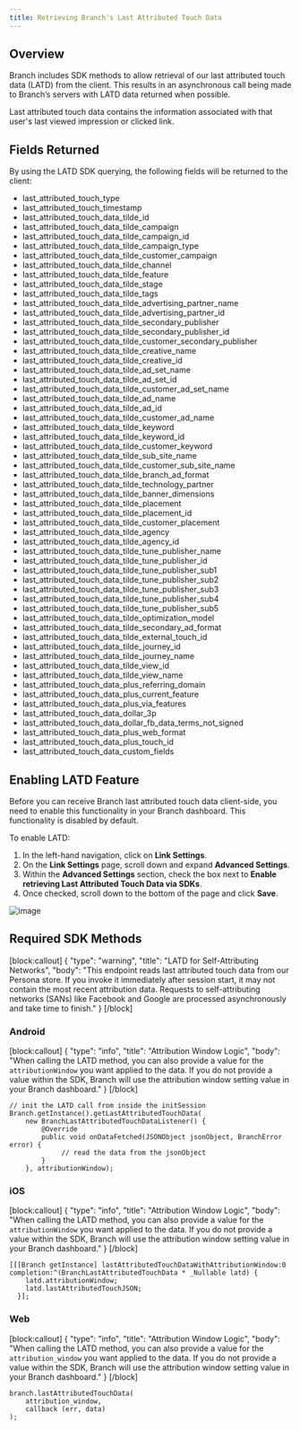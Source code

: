 ```yaml
---
title: Retrieving Branch's Last Attributed Touch Data
---
```

## Overview

Branch includes SDK methods to allow retrieval of our last attributed touch data (LATD) from the client. This results in an asynchronous call being made to Branch’s servers with LATD data returned when possible.

Last attributed touch data contains the information associated with that user's last viewed impression or clicked link.

## Fields Returned

By using the LATD SDK querying, the following fields will be returned to the client:

- last_attributed_touch_type
- last_attributed_touch_timestamp
- last_attributed_touch_data_tilde_id
- last_attributed_touch_data_tilde_campaign
- last_attributed_touch_data_tilde_campaign_id
- last_attributed_touch_data_tilde_campaign_type
- last_attributed_touch_data_tilde_customer_campaign
- last_attributed_touch_data_tilde_channel
- last_attributed_touch_data_tilde_feature
- last_attributed_touch_data_tilde_stage
- last_attributed_touch_data_tilde_tags
- last_attributed_touch_data_tilde_advertising_partner_name
- last_attributed_touch_data_tilde_advertising_partner_id
- last_attributed_touch_data_tilde_secondary_publisher
- last_attributed_touch_data_tilde_secondary_publisher_id
- last_attributed_touch_data_tilde_customer_secondary_publisher
- last_attributed_touch_data_tilde_creative_name
- last_attributed_touch_data_tilde_creative_id
- last_attributed_touch_data_tilde_ad_set_name
- last_attributed_touch_data_tilde_ad_set_id
- last_attributed_touch_data_tilde_customer_ad_set_name
- last_attributed_touch_data_tilde_ad_name
- last_attributed_touch_data_tilde_ad_id
- last_attributed_touch_data_tilde_customer_ad_name
- last_attributed_touch_data_tilde_keyword
- last_attributed_touch_data_tilde_keyword_id
- last_attributed_touch_data_tilde_customer_keyword
- last_attributed_touch_data_tilde_sub_site_name
- last_attributed_touch_data_tilde_customer_sub_site_name
- last_attributed_touch_data_tilde_branch_ad_format
- last_attributed_touch_data_tilde_technology_partner
- last_attributed_touch_data_tilde_banner_dimensions
- last_attributed_touch_data_tilde_placement
- last_attributed_touch_data_tilde_placement_id
- last_attributed_touch_data_tilde_customer_placement
- last_attributed_touch_data_tilde_agency
- last_attributed_touch_data_tilde_agency_id
- last_attributed_touch_data_tilde_tune_publisher_name
- last_attributed_touch_data_tilde_tune_publisher_id
- last_attributed_touch_data_tilde_tune_publisher_sub1
- last_attributed_touch_data_tilde_tune_publisher_sub2
- last_attributed_touch_data_tilde_tune_publisher_sub3
- last_attributed_touch_data_tilde_tune_publisher_sub4
- last_attributed_touch_data_tilde_tune_publisher_sub5
- last_attributed_touch_data_tilde_optimization_model
- last_attributed_touch_data_tilde_secondary_ad_format
- last_attributed_touch_data_tilde_external_touch_id
- last_attributed_touch_data_tilde_journey_id
- last_attributed_touch_data_tilde_journey_name
- last_attributed_touch_data_tilde_view_id
- last_attributed_touch_data_tilde_view_name
- last_attributed_touch_data_plus_referring_domain
- last_attributed_touch_data_plus_current_feature
- last_attributed_touch_data_plus_via_features
- last_attributed_touch_data_dollar_3p
- last_attributed_touch_data_dollar_fb_data_terms_not_signed
- last_attributed_touch_data_plus_web_format
- last_attributed_touch_data_plus_touch_id
- last_attributed_touch_data_custom_fields

## Enabling LATD Feature

Before you can receive Branch last attributed touch data client-side, you need to enable this functionality in your Branch dashboard. This functionality is disabled by default.

To enable LATD:

1. In the left-hand navigation, click on <notranslate>**Link Settings**</notranslate>.
2. On the <notranslate>**Link Settings**</notranslate> page, scroll down and expand <notranslate>**Advanced Settings**</notranslate>.
3. Within the <notranslate>**Advanced Settings**</notranslate> section, check the box next to <notranslate>**Enable retrieving Last Attributed Touch Data via SDKs**</notranslate>.
4. Once checked, scroll down to the bottom of the page and click <notranslate>**Save**</notranslate>.

![image](/_assets/img/pages/apps/latd-setting.png)

## Required SDK Methods

[block:callout]
{
  "type": "warning",
  "title": "LATD for Self-Attributing Networks",
  "body": "This endpoint reads last attributed touch data from our Persona store. If you invoke it immediately after session start, it may not contain the most recent attribution data. Requests to self-attributing networks (SANs) like Facebook and Google are processed asynchronously and take time to finish."
}
[/block]

### Android

[block:callout]
{
  "type": "info",
  "title": "Attribution Window Logic",
  "body": "When calling the LATD method, you can also provide a value for the `attributionWindow` you want applied to the data.  If you do not provide a value within the SDK, Branch will use the attribution window setting value in your Branch dashboard."
}
[/block]

```
// init the LATD call from inside the initSession
Branch.getInstance().getLastAttributedTouchData(
    new BranchLastAttributedTouchDataListener() {
        @Override
        public void onDataFetched(JSONObject jsonObject, BranchError error) {
             // read the data from the jsonObject
        }
    }, attributionWindow);
```

### iOS

[block:callout]
{
  "type": "info",
  "title": "Attribution Window Logic",
  "body": "When calling the LATD method, you can also provide a value for the `attributionWindow` you want applied to the data.  If you do not provide a value within the SDK, Branch will use the attribution window setting value in your Branch dashboard."
}
[/block]

```
[[[Branch getInstance] lastAttributedTouchDataWithAttributionWindow:0 completion:^(BranchLastAttributedTouchData * _Nullable latd) {
    latd.attributionWindow;
    latd.lastAttributedTouchJSON;
  }];
```

### Web

[block:callout]
{
  "type": "info",
  "title": "Attribution Window Logic",
  "body": "When calling the LATD method, you can also provide a value for the `attribution_window` you want applied to the data.  If you do not provide a value within the SDK, Branch will use the attribution window setting value in your Branch dashboard."
}
[/block]

```
branch.lastAttributedTouchData(
    attribution_window,
    callback (err, data)
);
```
